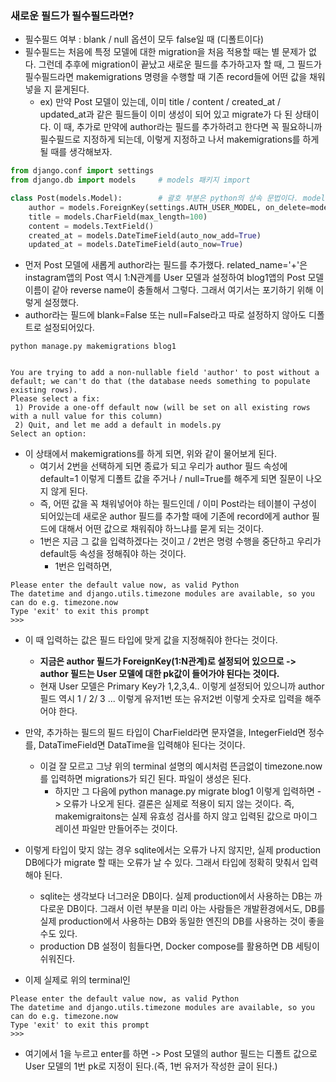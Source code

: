 ### 새로운 필드가 필수필드라면?
- 필수필드 여부 : blank / null 옵션이 모두 false일 때 (디폴트이다)
- 필수필드는 처음에 특정 모델에 대한 migration을 처음 적용할 때는 별 문제가 없다. 그런데 추후에 migration이 끝났고 새로운 필드를 추가하고자 할 때, 그 필드가 필수필드라면 makemigrations 명령을 수행할 때
  기존 record들에 어떤 값을 채워넣을 지 묻게된다.
  - ex) 만약 Post 모델이 있는데, 이미 title / content / created_at / updated_at과 같은 필드들이 이미 생성이 되어 있고 migrate가 다 된 상태이다. 이 때, 추가로 만약에 author라는 필드를 추가하려고 한다면 꼭 필요하니까 
    필수필드로 지정하게 되는데, 이렇게 지정하고 나서 makemigrations를 하게 될 때를 생각해보자.
  
```python
from django.conf import settings
from django.db import models     # models 패키지 import

class Post(models.Model):        # 괄호 부분은 python의 상속 문법이다. models 패키지의 Model 클래스를 상속받는 것이다.
    author = models.ForeignKey(settings.AUTH_USER_MODEL, on_delete=models.CASCADE, related_name='+')
    title = models.CharField(max_length=100)
    content = models.TextField()
    created_at = models.DateTimeField(auto_now_add=True)
    updated_at = models.DateTimeField(auto_now=True)
```

- 먼저 Post 모델에 새롭게 author라는 필드를 추가했다. related_name='+'은 instagram앱의 Post 역시 1:N관계를 User 모델과 설정하여 blog1앱의 Post 모델 이름이 같아 reverse name이 충돌해서 그렇다. 그래서 여기서는 포기하기 위해 이렇게 설정했다.
- author라는 필드에 blank=False 또는 null=False라고 따로 설정하지 않아도 디폴트로 설정되어있다.

```terminal
python manage.py makemigrations blog1


You are trying to add a non-nullable field 'author' to post without a default; we can't do that (the database needs something to populate existing rows).
Please select a fix:
 1) Provide a one-off default now (will be set on all existing rows with a null value for this column)
 2) Quit, and let me add a default in models.py
Select an option: 
```

- 이 상태에서 makemigrations를 하게 되면, 위와 같이 물어보게 된다. 
  - 여기서 2번을 선택하게 되면 종료가 되고 우리가 author 필드 속성에 default=1 이렇게 디폴트 값을 주거나 / null=True를 해주게 되면 질문이 나오지 않게 된다.
  - 즉, 어떤 값을 꼭 채워넣어야 하는 필드인데 / 이미 Post라는 테이블이 구성이 되어있는데 새로운 author 필드를 추가할 때에 기존에 record에게 author 필드에 대해서 어떤 값으로 채워줘야 하느냐를 묻게 되는 것이다.
  - 1번은 지금 그 값을 입력하겠다는 것이고 / 2번은 명령 수행을 중단하고 우리가 default등 속성을 정해줘야 하는 것이다.
    - 1번은 입력하면, 

```terminal
Please enter the default value now, as valid Python
The datetime and django.utils.timezone modules are available, so you can do e.g. timezone.now
Type 'exit' to exit this prompt
>>> 
```

- 이 때 입력하는 값은 필드 타입에 맞게 값을 지정해줘야 한다는 것이다.
  - **지금은 author 필드가 ForeignKey(1:N관계)로 설정되어 있으므로 -> author 필드는 User 모델에 대한 pk값이 들어가야 된다는 것이다.**
  - 현재 User 모델은 Primary Key가 1,2,3,4.. 이렇게 설정되어 있으니까 author 필드 역시 1 / 2/ 3 ... 이렇게 유저1번 또는 유저2번 이렇게 숫자로 입력을 해주어야 한다.

- 만약, 추가하는 필드의 필드 타입이 CharField라면 문자열을, IntegerField면 정수를, DataTimeField면 DataTime을 입력해야 된다는 것이다.
  - 이걸 잘 모르고 그냥 위의 terminal 설명의 예시처럼 뜬금없이 timezone.now 를 입력하면 migrations가 되긴 된다. 파일이 생성은 된다.
    - 하지만 그 다음에 python manage.py migrate blog1 이렇게 입력하면 -> 오류가 나오게 된다. 결론은 실제로 적용이 되지 않는 것이다. 즉, makemigraitons는 실제 유효성 검사를 하지 않고 입력된 값으로 마이그레이션 파일만 만들어주는 것이다. 

- 이렇게 타입이 맞지 않는 경우 sqlite에서는 오류가 나지 않지만, 실제 production DB에다가 migrate 할 때는 오류가 날 수 있다. 그래서 타입에 정확히 맞춰서 입력해야 된다.
  - sqlite는 생각보다 너그러운 DB이다. 실제 production에서 사용하는 DB는 까다로운 DB이다. 그래서 이런 부분을 미리 아는 사람들은 개발환경에서도, DB를 실제 production에서 사용하는 DB와 동일한 엔진의 DB를 사용하는 것이 좋을 수도 있다.
  - production DB 설정이 힘들다면, Docker compose를 활용하면 DB 세팅이 쉬워진다. 


- 이제 실제로 위의 terminal인 
```terminal
Please enter the default value now, as valid Python
The datetime and django.utils.timezone modules are available, so you can do e.g. timezone.now
Type 'exit' to exit this prompt
>>> 
```
- 여기에서 1을 누르고 enter를 하면 -> Post 모델의 author 필드는 디폴트 값으로 User 모델의 1번 pk로 지정이 된다.(즉, 1번 유저가 작성한 글이 된다.)
